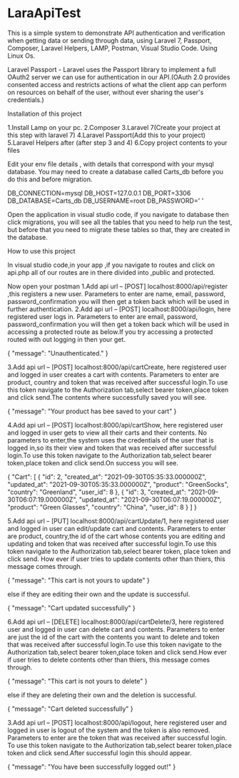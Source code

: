 # LaraApiTest
This is a simple system to demonstrate API authentication and verification when getting data or sending through data, using Laravel 7, Passport, Composer, Laravel Helpers, LAMP, Postman, Visual Studio Code. Using Linux Os.

Laravel Passport - Laravel uses the Passport library to implement a full OAuth2 server we can use for authentication in our API.(OAuth 2.0 provides consented access and restricts actions of what the client app can perform on resources on behalf of the user, without ever sharing the user's credentials.)

Installation of this project

1.Install Lamp on your pc. 
2.Composer
3.Laravel 7(Create your project at this step with laravel 7)
4.Laravel Passport(Add this to your project)
5.Laravel Helpers after (after step 3 and 4)
6.Copy project contents to your files

Edit your env file details , with details that correspond with your mysql database.
You may need to create a database called Carts_db before you do this and before migration.

DB_CONNECTION=mysql
DB_HOST=127.0.0.1
DB_PORT=3306
DB_DATABASE=Carts_db
DB_USERNAME=root
DB_PASSWORD=' '

Open the application in visual studio code, if you navigate to database then click  migrations, you will see all the tables that you need to help run the test, but before that you need to migrate these tables so that, they are created in the database.


How to use this project

In visual studio code,in your app ,if you navigate to routes and click on api.php all of our routes are in there divided into ,public and protected.

Now open your postman
1.Add api url – [POST]   localhost:8000/api/register ,this registers a new user.
Parameters to enter are name, email, password, password_confirmation
you will then get a token back which will be used in further authentication.
2.Add api url – [POST]   localhost:8000/api/login, here registered user logs in.
Parameters to enter are  email, password, password_confirmation
you will then get a token back which will be used in accessing a protected route as below.If you try accessing a protected routed with out logging in then your get.

{
"message": "Unauthenticated."
}


3.Add api url – [POST]   localhost:8000/api/cartCreate, here registered user  and logged in user creates a cart with contents.
Parameters to enter are  product, country and token that was received after successful login.To use this token navigate to the Authorization tab,select bearer token,place token and click send.The contents where successfully saved you will see.

{
"message": "Your product has bee saved to your cart"
}

4.Add api url – [POST]   localhost:8000/api/cartShow, here registered user  and logged in user gets to view all their carts and their contents.
No parameters to enter,the system uses the credentials of the user that is logged in,so its their view and token that was received after successful login.To use this token navigate to the Authorization tab,select bearer token,place token and click send.On success you will see.

{
"Cart": [
{
"id": 2,
"created_at": "2021-09-30T05:35:33.000000Z",
"updated_at": "2021-09-30T05:35:33.000000Z",
"product": "GreenSocks",
"country": "Greenland",
"user_id": 8
},
{
"id": 3,
"created_at": "2021-09-30T06:07:19.000000Z",
"updated_at": "2021-09-30T06:07:19.000000Z",
"product": "Green Glasses",
"country": "China",
"user_id": 8
}
]
}

5.Add api url – [PUT]   localhost:8000/api/cartUpdate/1, here registered user  and logged in user can edit/update  cart and contents.
Parameters to enter are  product, country,the id of the cart whose contents you are editing and updating and token that was received after successful login.To use this token navigate to the Authorization tab,select bearer token, place token and click send. How ever if user tries to update contents other than  thiers, this message comes through.

{
"message": "This cart is not yours to update"
}

else if they are editing their own and the update is successful.

{
"message": "Cart updated successfully"
}

6.Add api url – [DELETE]   localhost:8000/api/cartDelete/3, here registered user  and logged in user can delete cart and contents.
Parameters to enter are just the id of the cart with the contents you want to delete and token that was received after successful login.To use this token navigate to the Authorization tab,select bearer token,place token and click send.How ever if user tries to delete contents other than  thiers, this message comes through.

{
"message": "This cart is not yours to delete"
}

else if they are deleting  their own and the deletion is successful.

{
"message": "Cart deleted successfully"
}

3.Add api url – [POST]   localhost:8000/api/logout, here registered user  and logged in user is logout of the system and the token is also removed.
Parameters to enter are the token that was received after successful login. To use this token navigate to the Authorization tab,select bearer token,place token and click send.After successful login this should appear.

{
"message": "You have been successfully logged out!"
}


